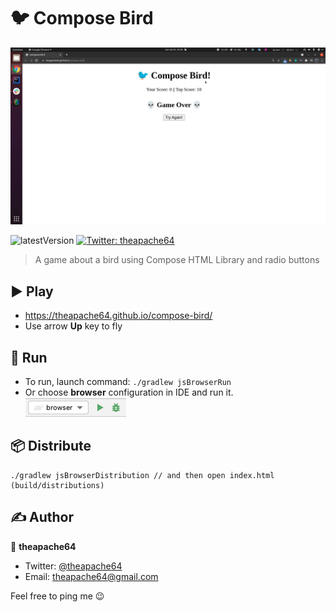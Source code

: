 # 🐦 Compose Bird

![](screenshots/demo.gif)

![latestVersion](https://img.shields.io/github/v/release/theapache64/compose-bird)
<a href="https://twitter.com/theapache64" target="_blank">
<img alt="Twitter: theapache64" src="https://img.shields.io/twitter/follow/theapache64.svg?style=social" />
</a>

> A game about a bird using Compose HTML Library and radio buttons

## ▶️ Play

- https://theapache64.github.io/compose-bird/
- Use arrow **Up** key to fly

## 🏃 Run

* To run, launch command: `./gradlew jsBrowserRun`
* Or choose **browser** configuration in IDE and run it.  
  ![browser-run-configuration.png](screenshots/browser-run-configuration.png)

## 📦 Distribute

```
./gradlew jsBrowserDistribution // and then open index.html (build/distributions)
```

## ✍️ Author

👤 **theapache64**

* Twitter: <a href="https://twitter.com/theapache64" target="_blank">@theapache64</a>
* Email: theapache64@gmail.com

Feel free to ping me 😉
